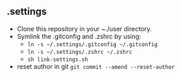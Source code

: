 ## .settings

- Clone this repository in your ~./user directory.
- Symlink the .gitconfig and .zshrc by using:
  - `ln -s ~/.settings/.gitconfig ~/.gitconfig`
  - `ln -s ~/.settings/.zshrc ~/.zshrc`
  - `sh link-settings.sh`
- reset author in git `git commit --amend --reset-author`
